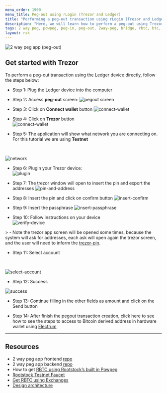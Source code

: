 ```yaml
---
menu_order: 1900
menu_title: Peg-out using rLogin (Trezor and Ledger)
title: "Performing a peg-out transaction using rLogin (Trezor and Ledger)| 2 way peg app Documentation"
description: "Here, we will learn how to perform a peg-out using Trezor."
tags: 2 way peg, powpeg, peg-in, peg-out, 2way-peg, bridge, rbtc, btc, testnet, mainnet, trezor, liquality, leger, guide, setup, integrate, use
layout: rsk
---
```


![2 way peg app (peg-out)](/assets/img/guides/two-way-peg-app/pegout.gif)

## Get started with Trezor

To perform a peg-out transaction using the Ledger device directly, follow the steps below:

* Step 1: Plug the Ledger device into the computer

* Step 2: Access **peg-out** screen:
![pegout screen](/assets/img/guides/two-way-peg-app/using-hd-wallets/acessing-pegout-screen.png)

* Step 3: Click on **Connect wallet** button
![connect-wallet](/assets/img/guides/two-way-peg-app/using-hd-wallets/connect-wallet.png)

* Step 4: Click on **Trezor** button<br/>
![connect-wallet](/assets/img/guides/two-way-peg-app/using-hd-wallets/trezor.png)

* Step 5: The application will show what network you are connecting on. For this tutorial we are using **Testnet** 

<br/>

![network](/assets/img/guides/two-way-peg-app/using-hd-wallets/network.png)

* Step 6: Plugin your Trezor device:<br/>
![plugin](/assets/img/guides/two-way-peg-app/using-hd-wallets/plugin.png)

* Step 7: The trezor window will open to insert the pin and export the addresses
![pin-and-address](/assets/img/guides/two-way-peg-app/using-hd-wallets/pin-and-address.png)

* Step 8: Insert the pin and click on confirm button
![insert-confirm](/assets/img/guides/two-way-peg-app/using-hd-wallets/insert-confirm.png)

* Step 9: Insert the passphrase
![insert-passphrase](/assets/img/guides/two-way-peg-app/using-hd-wallets/pass.png)

* Step 10: Follow instructions on your device <br/>
![verify-device](/assets/img/guides/two-way-peg-app/using-hd-wallets/follow-device.png)

​> - Note the trezor app screen will be opened some times, because the system will ask for addresses, each ask will open again the trezor screen, and the user will need to inform the [trezor-pin](/assets/img/guides/two-way-peg-app/using-hd-wallets/pass.png).

* Step 11: Select account 

<br/>

![select-account](/assets/img/guides/two-way-peg-app/using-hd-wallets/trezor-select-account.png)

* Step 12: Success

![success](/assets/img/guides/two-way-peg-app/using-hd-wallets/trezor-sucess.png)

* Step 13: Continue filling in the other fields as amount and click on the Send button

* Step 14: After finish the pegout transaction creation, click here to see how to see the steps to access to Bitcoin derived address in hardware wallet using [Electrum](/guides/two-way-peg-app/pegout/deriving-electrum)

----

## Resources
* 2 way peg app frontend [repo](https://github.com/rsksmart/2wp-app)
* 2 way peg app backend [repo](https://github.com/rsksmart/2wp-api)
* How to get [RBTC using Rootstock’s built in Powpeg](https://developers.rootstock.io/guides/get-crypto-on-rsk/powpeg-btc-rbtc/)
* [Rootstock Testnet Faucet](https://faucet.rootstock.io/)
* [Get RBTC using Exchanges](https://developers.rootstock.io/guides/get-crypto-on-rsk/rbtc-exchanges/)
* [Design architecture](/guides/two-way-peg-app/advanced-operations/design-architecture/)